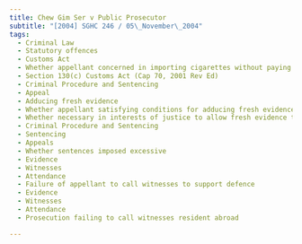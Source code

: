 ```yaml
---
title: Chew Gim Ser v Public Prosecutor 
subtitle: "[2004] SGHC 246 / 05\_November\_2004"
tags:
  - Criminal Law
  - Statutory offences
  - Customs Act
  - Whether appellant concerned in importing cigarettes without paying customs duty and goods and services tax
  - Section 130(c) Customs Act (Cap 70, 2001 Rev Ed)
  - Criminal Procedure and Sentencing
  - Appeal
  - Adducing fresh evidence
  - Whether appellant satisfying conditions for adducing fresh evidence on appeal
  - Whether necessary in interests of justice to allow fresh evidence to be adduced
  - Criminal Procedure and Sentencing
  - Sentencing
  - Appeals
  - Whether sentences imposed excessive
  - Evidence
  - Witnesses
  - Attendance
  - Failure of appellant to call witnesses to support defence
  - Evidence
  - Witnesses
  - Attendance
  - Prosecution failing to call witnesses resident abroad

---
```


